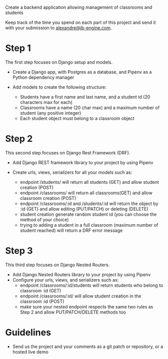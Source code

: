 Create a backend application allowing management of classrooms and students

Keep track of the time you spend on each part of this project and send it with your submission to [alexandre@jb-engine.com](mailto:alexandre@jb-engine.com).


# Step 1

The first step focuses on Django setup and models.

- Create a Django app, with Postgres as a database, and Pipenv as a Python dependency manager

- Add models to create the following structure:

  - Students have a first name and last name, and a student id (20 characters max for each)
  - Classrooms have a name (20 char max) and a maximum number of student (any positive integer)
  - Each student object must belong to a classroom object


# Step 2

This second step focuses on Django Rest Framework (DRF).

- Add Django REST framework library to your project by using Pipenv

- Create urls, views, serializers for all your models such as:

  - endpoint /students/ will return all students (GET) and allow student creation (POST)
  - endpoint /classrooms/ will return all classrooms(GET) and allow classroom creation (POST)
  - endpoint /classrooms/:id and /students/:id will return the object by :id (GET) and allow editing (PUT/PATCH) or deleting (DELETE)
  - student creation generate random student id (you can choose the method of your choice)
  - trying to adding a student in a full classroom (maximum number of student reached) will return a DRF error message


# Step 3

This third step focuses on Django Nested Routers.

- Add Django Nested Routers library to your project by using Pipenv
- Configure your urls, views, and serializers such as:
  - endpoint /classrooms/:id/students will return students who belong to classroom :id (GET)
  - endpoint /classrooms/:id/ will allow student creation in the classroom :id (POST)
  - make sure your nested endpoint respects the same two rules as Step 2 and allow PUT/PATCH/DELETE methods too

# Guidelines

- Send us the project and your comments as a git patch or repository, or a hosted live demo
